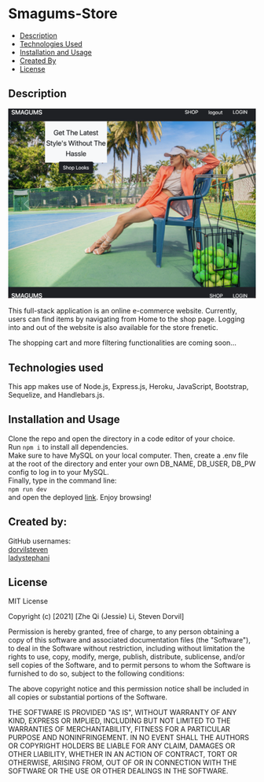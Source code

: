 # Smagums-Store

- [Description ](#description)
- [Technologies Used](#technologies-used)
- [Installation and Usage](#installation-and-usage)
- [Created By](#created-by)
- [License](#license)

## Description
![App appearance](public/images/appScreenshot.png)

This full-stack application is an online e-commerce website. Currently, users can find items by navigating from Home to the shop page. Logging into and out of the website is also available for the store frenetic.  

The shopping cart and more filtering functionalities are coming soon...  

## Technologies used
This app makes use of Node.js, Express.js, Heroku, JavaScript, Bootstrap, Sequelize, and Handlebars.js.  


## Installation and Usage
Clone the repo and open the directory in a code editor of your choice.  
Run ```npm i``` to install all dependencies.  
Make sure to have MySQL on your local computer. Then, create a .env file at the root of the directory and enter your own DB_NAME, DB_USER, DB_PW config to log in to your MySQL.  
Finally, type in the command line:  
```npm run dev```  
and open the deployed [link](https://smagums-store.herokuapp.com/). Enjoy browsing!  

## Created by:

GitHub usernames:  
[dorvilsteven](https://github.com/dorvilsteven)  
[ladystephani](https://github.com/ladystephani)


## License

MIT License

Copyright (c) [2021] [Zhe Qi (Jessie) Li, Steven Dorvil]

Permission is hereby granted, free of charge, to any person obtaining a copy
of this software and associated documentation files (the "Software"), to deal
in the Software without restriction, including without limitation the rights
to use, copy, modify, merge, publish, distribute, sublicense, and/or sell
copies of the Software, and to permit persons to whom the Software is
furnished to do so, subject to the following conditions:

The above copyright notice and this permission notice shall be included in all
copies or substantial portions of the Software.

THE SOFTWARE IS PROVIDED "AS IS", WITHOUT WARRANTY OF ANY KIND, EXPRESS OR
IMPLIED, INCLUDING BUT NOT LIMITED TO THE WARRANTIES OF MERCHANTABILITY,
FITNESS FOR A PARTICULAR PURPOSE AND NONINFRINGEMENT. IN NO EVENT SHALL THE
AUTHORS OR COPYRIGHT HOLDERS BE LIABLE FOR ANY CLAIM, DAMAGES OR OTHER
LIABILITY, WHETHER IN AN ACTION OF CONTRACT, TORT OR OTHERWISE, ARISING FROM,
OUT OF OR IN CONNECTION WITH THE SOFTWARE OR THE USE OR OTHER DEALINGS IN THE
SOFTWARE.
